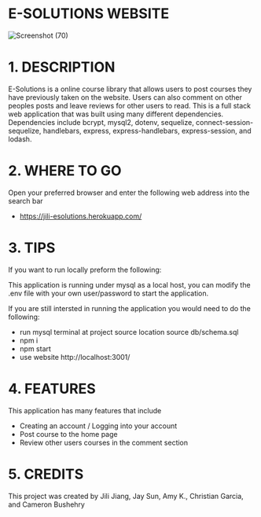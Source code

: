 # E-SOLUTIONS WEBSITE

![Screenshot (70)](https://user-images.githubusercontent.com/73008338/141357308-c25029c3-0743-41de-9568-82235c21479e.png)


# 1. DESCRIPTION
E-Solutions is a online course library that allows users to post courses they have previously taken on the website. Users can also comment on other peoples posts and leave reviews for other users to read. This is a full stack web application that was built using many different dependencies. Dependencies include bcrypt, mysql2, dotenv, sequelize, connect-session-sequelize, handlebars, express, express-handlebars, express-session, and lodash.

# 2. WHERE TO GO 
Open your preferred browser and enter the following web address into the search bar 

 - https://jili-esolutions.herokuapp.com/

# 3. TIPS 
If you want to run locally preform the following:

This application is running under mysql as a local host, you can modify the .env file with your own user/password to start the application.

If you are still intersted in running the application you would need to do the following:

 - run mysql terminal at project source location source db/schema.sql
 - npm i
 - npm start
 - use website http://localhost:3001/

# 4. FEATURES
This application has many features that include 

 - Creating an account / Logging into your account
 - Post course to the home page
 - Review other users courses in the comment section

# 5. CREDITS
This project was created by Jili Jiang, Jay Sun, Amy K., Christian Garcia, and Cameron Bushehry
